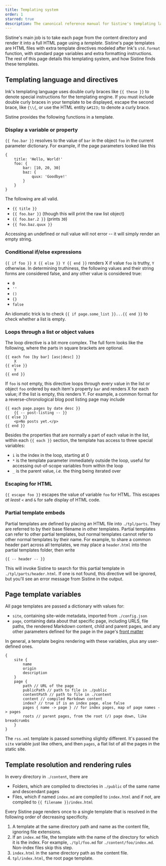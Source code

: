 ```yaml
---
title: Templating system
order: 1
starred: true
description: The canonical reference manual for Sistine's templating language and system
---
```


Sistine's main job is to take each page from the content directory and render it into a full HTML page using a _template_. Sistine's page templates are HTML files with extra template directives modeled after Ink's `std.format` function, with standard page variables and extra formatting instructions. The rest of this page details this templating system, and how Sistine finds these templates.

## Templating language and directives

Ink's templating language uses double curly braces like `{{ these }}` to denote special instructions for the templating engine. If you must include double curly braces in your template to be displayed, escape the second brace, like `{\\{`, or use the HTML entity `&#123;` to denote a curly brace.

Sistine provides the following functions in a template.

### Display a variable or property

`{{ foo.bar }}` resolves to the value of `bar` in the object `foo` in the current parameter dictionary. For example, if the page parameters looked like this

```
{
    title: 'Hello, World!'
    foo: {
        bar: [10, 20, 30]
        baz: {
            quux: 'Goodbye!'
        }
    }
}
```

The following are all valid.

- `{{ title }}`
- `{{ foo.bar }}` (though this will print the raw list object)
- `{{ foo.bar.2 }}` (prints `30`)
- `{{ foo.baz.quux }}`

Accessing an undefined or null value will not error -- it will simply render an empty string.

### Conditional if/else expressions

`{{ if foo }} X {{ else }} Y {{ end }}` renders X if value `foo` is truthy, `Y` otherwise. In determining truthiness, the following values and their string forms are considered false, and any other value is considered true:

- `0`
- `''`
- `()`
- `{}`
- `false`

An idiomatic trick is to check `{{ if page.some_list }}...{{ end }}` to check whether a list is empty.

### Loops through a list or object values

The loop directive is a bit more complex. The full form looks like the following, where the parts in square brackets are optional.

```
{{ each foo [by bar] [asc|desc] }}
    X
{{ else }}
    Y
{{ end }}
```

If `foo` is not empty, this directive loops through every value in the list or object `foo` ordered by each item's property `bar` and renders X for each value; if the list is empty, this renders Y. For example, a common format for a reverse-chronological blog post listing page may include

```
{{ each page.pages by date desc }}
    {{ -- post-listing -- }}
{{ else }}
    <p>No posts yet.</p>
{{ end }}
```

Besides the properties that are normally a part of each value in the list, within each `{{ each }}` section, the template has access to three special variables:

- `i` is the index in the loop, starting at 0
- `*` is the template parameter immediately outside the loop, useful for accessing out-of-scope variables from within the loop
- `_` is the parent value, _i.e._ the thing being iterated over

### Escaping for HTML

`{{ escape foo }}` escapes the value of variable `foo` for HTML. This escapes _at least_ `<` and `&` for safe display of HTML code.

### Partial template embeds

Partial templates are defined by placing an HTML file into `./tpl/parts`. They are referred to by their base filename in other templates. Partial templates can refer to other partial templates, but normal templates cannot refer to other normal templates by their name. For example, to share a common header part across all templates, we may place a `header.html` into the partial templates folder, then write

```
{{ -- header -- }}
```

This will invoke Sistine to search for this partial template in `./tpl/parts/header.html`. If one is not found, this directive will be ignored, but you'll see an error message from Sistine in the output.

## Page template variables

All page templates are passed a dictionary with values for:

- `site`, containing site-wide metadata, imported from `./config.json`
- `page`, containing data about that specific page, including URLS, file paths, the rendered Markdown content, child and parent pages, and any other parameters defined for the page in the page's [front matter](/tpl/markdown/)

In general, a template begins rendering with these variables, plus any user-defined ones.

```ink
{
    site {
        name
        origin
        description
    }
    page {
        path // URL of the page
        publicPath // path to file in ./public
        contentPath // path to file in ./content
        content // compiled Markdown content
        index? // true if is an index page, else false
        pages { name -> page } // for index pages, map of page names -> pages
        roots // parent pages, from the root (/) page down, like breadcrumbs
    }
}
```

The `rss.xml` template is passed something slightly different. It's passed the `site` variable just like others, and then `pages`, a flat list of all the pages in the static site.

## Template resolution and rendering rules

In every directory in `./content`, there are

- Folders, which are compiled to directories in `./public` of the same name and descendant pages
- Files, which if named `index.md` are compiled to `index.html` and if not, are compiled to `{{ filename }}/index.html`

Every Sistine page renders once to a single template that is resolved in the following order of decreasing specificity.

1. A template at the same directory path and name as the content file, ignoring file extensions.
2. If an `index.md` file, the template with the name of the directory for which it is the index. For example, `./tpl/foo.md` for `./content/foo/index.md`. Non-index files skip this step.
3. `index.html` in the same directory path as the content file.
4. `tpl/index.html`, the root page template.

